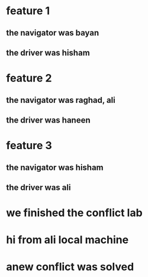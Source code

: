 # feature 1
## the navigator was bayan
## the driver was hisham

# feature 2
## the navigator was raghad, ali
## the driver was haneen

# feature 3
## the navigator was hisham
## the driver was ali

# we finished the conflict lab

# hi from ali local machine

# anew conflict was solved


